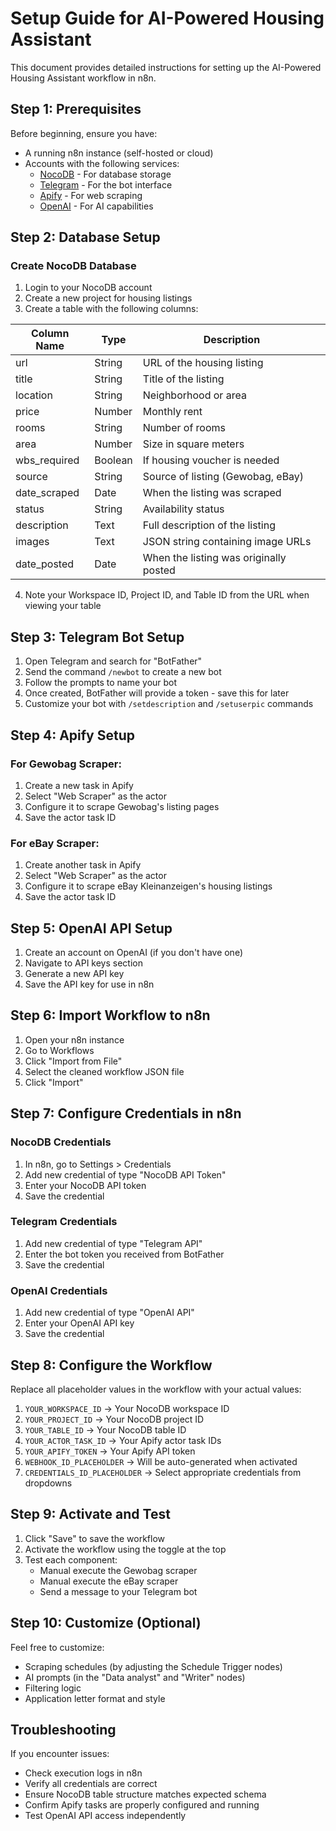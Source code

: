 # Setup Guide for AI-Powered Housing Assistant

This document provides detailed instructions for setting up the AI-Powered Housing Assistant workflow in n8n.

## Step 1: Prerequisites

Before beginning, ensure you have:

- A running n8n instance (self-hosted or cloud)
- Accounts with the following services:
  - [NocoDB](https://nocodb.com/) - For database storage
  - [Telegram](https://telegram.org/) - For the bot interface
  - [Apify](https://apify.com/) - For web scraping
  - [OpenAI](https://openai.com/) - For AI capabilities

## Step 2: Database Setup

### Create NocoDB Database

1. Login to your NocoDB account
2. Create a new project for housing listings
3. Create a table with the following columns:

| Column Name   | Type         | Description                             |
|---------------|-------------|-----------------------------------------|
| url           | String      | URL of the housing listing              |
| title         | String      | Title of the listing                    |
| location      | String      | Neighborhood or area                    |
| price         | Number      | Monthly rent                            |
| rooms         | String      | Number of rooms                         |
| area          | Number      | Size in square meters                   |
| wbs_required  | Boolean     | If housing voucher is needed            |
| source        | String      | Source of listing (Gewobag, eBay)       |
| date_scraped  | Date        | When the listing was scraped            |
| status        | String      | Availability status                     |
| description   | Text        | Full description of the listing         |
| images        | Text        | JSON string containing image URLs       |
| date_posted   | Date        | When the listing was originally posted  |

4. Note your Workspace ID, Project ID, and Table ID from the URL when viewing your table

## Step 3: Telegram Bot Setup

1. Open Telegram and search for "BotFather"
2. Send the command `/newbot` to create a new bot
3. Follow the prompts to name your bot
4. Once created, BotFather will provide a token - save this for later
5. Customize your bot with `/setdescription` and `/setuserpic` commands

## Step 4: Apify Setup

### For Gewobag Scraper:
1. Create a new task in Apify
2. Select "Web Scraper" as the actor
3. Configure it to scrape Gewobag's listing pages
4. Save the actor task ID

### For eBay Scraper:
1. Create another task in Apify
2. Select "Web Scraper" as the actor
3. Configure it to scrape eBay Kleinanzeigen's housing listings
4. Save the actor task ID

## Step 5: OpenAI API Setup

1. Create an account on OpenAI (if you don't have one)
2. Navigate to API keys section
3. Generate a new API key
4. Save the API key for use in n8n

## Step 6: Import Workflow to n8n

1. Open your n8n instance
2. Go to Workflows
3. Click "Import from File"
4. Select the cleaned workflow JSON file
5. Click "Import"

## Step 7: Configure Credentials in n8n

### NocoDB Credentials
1. In n8n, go to Settings > Credentials
2. Add new credential of type "NocoDB API Token"
3. Enter your NocoDB API token
4. Save the credential

### Telegram Credentials
1. Add new credential of type "Telegram API"
2. Enter the bot token you received from BotFather
3. Save the credential

### OpenAI Credentials
1. Add new credential of type "OpenAI API"
2. Enter your OpenAI API key
3. Save the credential

## Step 8: Configure the Workflow

Replace all placeholder values in the workflow with your actual values:

1. `YOUR_WORKSPACE_ID` → Your NocoDB workspace ID
2. `YOUR_PROJECT_ID` → Your NocoDB project ID
3. `YOUR_TABLE_ID` → Your NocoDB table ID
4. `YOUR_ACTOR_TASK_ID` → Your Apify actor task IDs
5. `YOUR_APIFY_TOKEN` → Your Apify API token
6. `WEBHOOK_ID_PLACEHOLDER` → Will be auto-generated when activated
7. `CREDENTIALS_ID_PLACEHOLDER` → Select appropriate credentials from dropdowns

## Step 9: Activate and Test

1. Click "Save" to save the workflow
2. Activate the workflow using the toggle at the top
3. Test each component:
   - Manual execute the Gewobag scraper
   - Manual execute the eBay scraper
   - Send a message to your Telegram bot

## Step 10: Customize (Optional)

Feel free to customize:

- Scraping schedules (by adjusting the Schedule Trigger nodes)
- AI prompts (in the "Data analyst" and "Writer" nodes)
- Filtering logic
- Application letter format and style

## Troubleshooting

If you encounter issues:

- Check execution logs in n8n
- Verify all credentials are correct
- Ensure NocoDB table structure matches expected schema
- Confirm Apify tasks are properly configured and running
- Test OpenAI API access independently